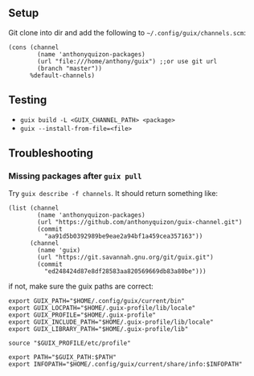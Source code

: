 
## Setup
Git clone into dir and add the following to `~/.config/guix/channels.scm`:
```
(cons (channel
        (name 'anthonyquizon-packages)
        (url "file:///home/anthony/guix") ;;or use git url
        (branch "master"))
      %default-channels)
```


## Testing
* `guix build -L <GUIX_CHANNEL_PATH> <package>`
* `guix --install-from-file=<file>`


## Troubleshooting
### Missing packages after `guix pull`
Try `guix describe -f channels`. It should return something like:
```
(list (channel
        (name 'anthonyquizon-packages)
        (url "https://github.com/anthonyquizon/guix-channel.git")
        (commit
          "aa91d5b0392989be9eae2a94bf1a459cea357163"))
      (channel
        (name 'guix)
        (url "https://git.savannah.gnu.org/git/guix.git")
        (commit
          "ed248424d87e8df28583aa820569669db83a80be")))
```

if not, make sure the guix paths are correct:

```
export GUIX_PATH="$HOME/.config/guix/current/bin"
export GUIX_LOCPATH="$HOME/.guix-profile/lib/locale"
export GUIX_PROFILE="$HOME/.guix-profile"
export GUIX_INCLUDE_PATH="$HOME/.guix-profile/lib/locale"
export GUIX_LIBRARY_PATH="$HOME/.guix-profile/lib"

source "$GUIX_PROFILE/etc/profile"

export PATH="$GUIX_PATH:$PATH"
export INFOPATH="$HOME/.config/guix/current/share/info:$INFOPATH"

```
